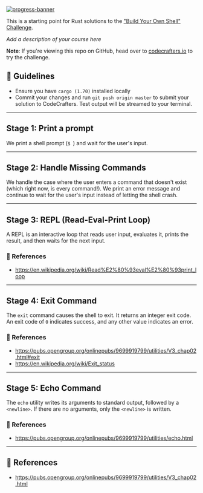[![progress-banner](https://backend.codecrafters.io/progress/shell/f49d30d6-4531-4bfb-b3e0-e3ee631cbae2)](https://app.codecrafters.io/users/codecrafters-bot?r=2qF)

This is a starting point for Rust solutions to the
["Build Your Own Shell" Challenge](https://app.codecrafters.io/courses/shell/overview).

_Add a description of your course here_

**Note**: If you're viewing this repo on GitHub, head over to
[codecrafters.io](https://codecrafters.io) to try the challenge.


## 📏 Guidelines

- Ensure you have `cargo (1.70)` installed locally
- Commit your changes and run `git push origin master` to submit your solution to CodeCrafters. Test output will be streamed to your terminal.

---

## Stage 1: Print a prompt

We print a shell prompt (`$ `) and wait for the user's input.

---

## Stage 2: Handle Missing Commands

We handle the case where the user enters a command that doesn't exist (which right now, is every command!). We print an error message and continue to wait for the user's input instead of letting the shell crash.

---

## Stage 3: REPL (Read-Eval-Print Loop)

A REPL is an interactive loop that reads user input, evaluates it, prints the result, and then waits for the next input.

### 📕 References

- https://en.wikipedia.org/wiki/Read%E2%80%93eval%E2%80%93print_loop

---

## Stage 4: Exit Command

The `exit` command causes the shell to exit. It returns an integer exit code. An exit code of `0` indicates success, and any other value indicates an error.

### 📕 References

- https://pubs.opengroup.org/onlinepubs/9699919799/utilities/V3_chap02.html#exit
- https://en.wikipedia.org/wiki/Exit_status

---

## Stage 5: Echo Command

The `echo` utility writes its arguments to standard output, followed by a `<newline>`. If there are no arguments, only the `<newline>` is written.

### 📕 References

- https://pubs.opengroup.org/onlinepubs/9699919799/utilities/echo.html

---

## 📕 References

- https://pubs.opengroup.org/onlinepubs/9699919799/utilities/V3_chap02.html

